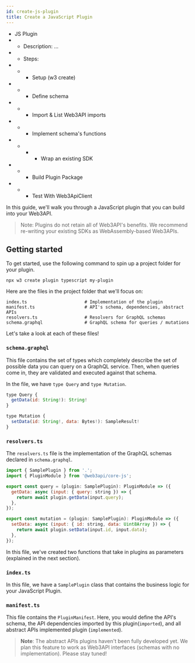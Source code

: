 ```yaml
---
id: create-js-plugin
title: Create a JavaScript Plugin
---
```


- JS Plugin
- - Description: ...
- - Steps:
- - - Setup (w3 create)
- - - Define schema
- - - Import & List Web3API imports
- - - Implement schema's functions
- - - - Wrap an existing SDK
- - - Build Plugin Package
- - - Test With Web3ApiClient

In this guide, we'll walk you through a JavaScript plugin that you can build into your Web3API.

> Note: Plugins do not retain all of Web3API's benefits. We recommend re-writing your existing SDKs as WebAssembly-based Web3APIs.

## **Getting started**

To get started, use the following command to spin up a project folder for your plugin.

```
npx w3 create plugin typescript my-plugin
```

Here are the files in the project folder that we'll focus on:

```
index.ts                      # Implementation of the plugin
manifest.ts                   # API's schema, dependencies, abstract APIs
resolvers.ts                  # Resolvers for GraphQL schemas
schema.graphql                # GraphQL schema for queries / mutations
```

Let's take a look at each of these files!

### **`schema.graphql`**

This file contains the set of types which completely describe the set of possible data you can query on a GraphQL service. Then, when queries come in, they are validated and executed against that schema.

In the file, we have `type Query` and `type Mutation`.

```js
type Query {
  getData(id: String!): String!
}

type Mutation {
  setData(id: String!, data: Bytes!): SampleResult!
}
```

### **`resolvers.ts`**

The `resolvers.ts` file is the implementation of the GraphQL schemas declared in `schema.graphql`.

```js
import { SamplePlugin } from '.';
import { PluginModule } from '@web3api/core-js';

export const query = (plugin: SamplePlugin): PluginModule => ({
  getData: async (input: { query: string }) => {
    return await plugin.getData(input.query);
  },
});

export const mutation = (plugin: SamplePlugin): PluginModule => ({
  setData: async (input: { id: string, data: Uint8Array }) => {
    return await plugin.setData(input.id, input.data);
  },
});
```

In this file, we've created two functions that take in plugins as parameters (explained in the next section).

### **`index.ts`**

In this file, we have a `SamplePlugin` class that contains the business logic for your JavaScript Plugin.

### **`manifest.ts`**

This file contains the `PluginManifest`. Here, you would define the API's schema, the API dependencies imported by this plugin(`imported`), and all abstract APIs implemented plugin (`implemented`).

> **Note**: The abstract APIs plugins haven't been fully developed yet. We plan this feature to work as Web3API interfaces (schemas with no implementation). Please stay tuned!
